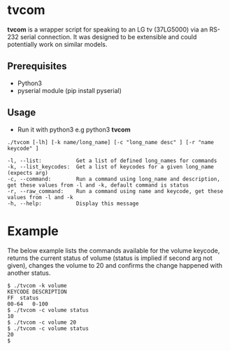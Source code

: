 tvcom
======
**tvcom** is a  wrapper script for speaking to an LG tv (37LG5000) via an RS-232 serial connection. It was designed to be extensible and could potentially work on similar models. 

## Prerequisites

- Python3
- pyserial module (pip install pyserial)

## Usage

- Run it with python3 e.g python3 **tvcom**

````
./tvcom [-lh] [-k name/long_name] [-c "long_name desc" ] [-r "name keycode" ]

-l, --list:           Get a list of defined long_names for commands
-k, --list_keycodes:  Get a list of keycodes for a given long_name (expects arg)
-c, --command:        Run a command using long_name and description, get these values from -l and -k, default command is status
-r, --raw_command:    Run a command using name and keycode, get these values from -l and -k
-h, --help:           Display this message
````

# Example

The below example lists the commands available for the volume keycode, returns the current status of volume (status is implied if second arg not given), changes the volume to 20 and confirms the change happened with another status.

````
$ ./tvcom -k volume
KEYCODE	DESCRIPTION
FF	status
00-64	0-100
$ ./tvcom -c volume status
10
$ ./tvcom -c volume 20
$ ./tvcom -c volume status
20
$ 
````

